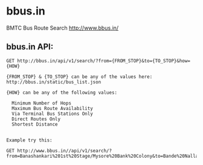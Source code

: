 bbus.in
=======

BMTC Bus Route Search http://www.bbus.in/

bbus.in API:
------------


```
GET http://bbus.in/api/v1/search/?from={FROM_STOP}&to={TO_STOP}&how={HOW}

{FROM_STOP} & {TO_STOP} can be any of the values here:
http://bbus.in/static/bus_list.json

{HOW} can be any of the following values:

  Minimum Number of Hops
  Maximum Bus Route Availability
  Via Terminal Bus Stations Only
  Direct Routes Only
  Shortest Distance
  
  
Example try this:

GET http://www.bbus.in//api/v1/search/?from=Banashankari%201st%20Stage/Mysore%20Bank%20Colony&to=Bande%20Nallasandra&how=Minimum%20Number%20of%20Hops

```
